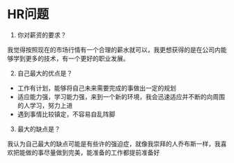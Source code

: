 # HR问题

1. 你对薪资的要求？

我觉得按照现在的市场行情有一个合理的薪水就可以，我更想获得的是在公司内能够学到更多的技术，有一个更好的职业发展。

2. 自己最大的优点是？

- 工作有计划，能够将自己未来需要完成的事做出一定的规划
- 适应能力强，学习能力强，来到一个新的环境，我会迅速适应并不断的向周围的人学习，努力上进
- 遇到事情比较镇定，不容易自乱阵脚

3. 最大的缺点是？

我认为自己最大的缺点可能是有些许的强迫症，就像我崇拜的人乔布斯一样，我喜欢把能做的事尽量做到完美，能准备的工作都提前准备好